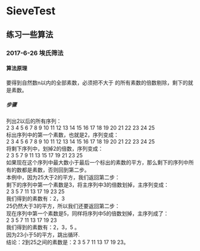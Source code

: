# SieveTest
## 练习一些算法
### 2017-6-26 埃氏筛法
#### 算法原理
要得到自然数n以内的全部素数，必须把不大于  的所有素数的倍数剔除，剩下的就是素数。
##### 步骤
列出2以后的所有序列：<br>
2 3 4 5 6 7 8 9 10 11 12 13 14 15 16 17 18 19 20 21 22 23 24 25<br>
标出序列中的第一个素数，也就是2，序列变成：<br>
2 3 4 5 6 7 8 9 10 11 12 13 14 15 16 17 18 19 20 21 22 23 24 25<br>
将剩下序列中，划掉2的倍数，序列变成：<br>
2 3 5 7 9 11 13 15 17 19 21 23 25<br>
如果现在这个序列中最大数小于最后一个标出的素数的平方，那么剩下的序列中所有的数都是素数，否则回到第二步。<br>
本例中，因为25大于2的平方，我们返回第二步：<br>
剩下的序列中第一个素数是3，将主序列中3的倍数划掉，主序列变成：<br>
2 3 5 7 11 13 17 19 23 25<br>
我们得到的素数有：2，3<br>
25仍然大于3的平方，所以我们还要返回第二步：<br>
现在序列中第一个素数是5，同样将序列中5的倍数划掉，主序列成了：<br>
2 3 5 7 11 13 17 19 23<br>
我们得到的素数有：2，3，5 。<br>
因为23小于5的平方，跳出循环.<br>
结论：2到25之间的素数是：2 3 5 7 11 13 17 19 23。<br>

